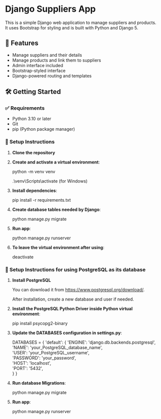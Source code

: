 # Django Suppliers App

This is a simple Django web application to manage suppliers and products. It uses Bootstrap for styling and is built with Python and Django 5.

## 🚀 Features

- Manage suppliers and their details
- Manage products and link them to suppliers
- Admin interface included
- Bootstrap-styled interface
- Django-powered routing and templates

## 🛠️ Getting Started

### ✅ Requirements

- Python 3.10 or later
- Git
- pip (Python package manager)

### 🔧 Setup Instructions

1. **Clone the repository**
  
2. **Create and activate a virtual environment**:

    python -m venv venv </br>

    .\venv\Scripts\activate    (for Windows)
   
3. **Install dependencies**:
   
    pip install -r requirements.txt
   
4. **Create database tables needed by Django**:
   
    python manage.py migrate

5. **Run app**:

    python manage.py runserver

6. **To leave the virtual environment after using**:

   deactivate

### 🔧 Setup Instructions for using PostgreSQL as its database

1. **Install PostgreSQL**

    You can download it from https://www.postgresql.org/download/. </br>

    After installation, create a new database and user if needed.
  
2. **Install the PostgreSQL Python Driver inside Python virtual environment**:

    pip install psycopg2-binary
   
3. **Update the DATABASES configuration in settings.py**:
   
    DATABASES = {
        'default': {
            'ENGINE': 'django.db.backends.postgresql',
            'NAME': 'your_PostgreSQL_database_name',       
            'USER': 'your_PostgreSQL_username',           
            'PASSWORD': 'your_password',  
            'HOST': 'localhost',          
            'PORT': '5432',              
        }
    }
   
4. **Run database Migrations**:
   
    python manage.py migrate

5. **Run app**:

    python manage.py runserver